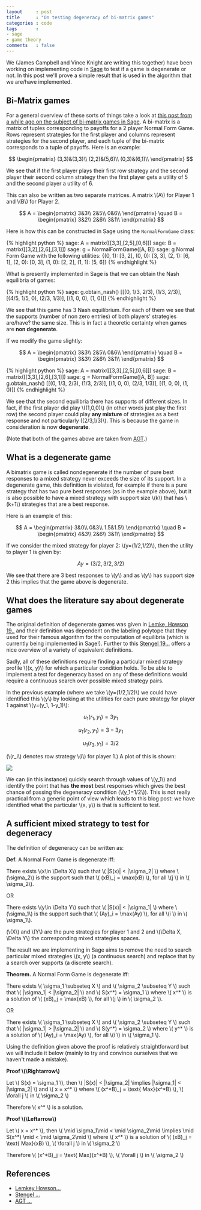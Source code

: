 ```yaml
---
layout     : post
title      : "On testing degeneracy of bi-matrix games"
categories : code
tags       :
- sage
- game theory
comments   : false
---
```


We (James Campbell and Vince Knight are writing this together) have been working
on implementing code in [Sage](http://www.sagemath.org/) to test if a game is
degenerate or not. In this post we'll prove a simple result that is used in the
algorithm that we are/have implemented.

## Bi-Matrix games

For a general overview of these sorts of things take a look at [this post from a
while ago on the subject of bi-matrix games in
Sage]({{site.baseurl}}/code/2014/12/10/sneak-preview-of-game-theory-in-sage-3-of-3/).
A bi-matrix is a matrix of tuples corresponding to payoffs for a 2 player Normal Form Game.
Rows represent strategies for the first player and columns represent strategies
for the second player, and each tuple of the bi-matrix corresponds to a tuple of
payoffs. Here is an example:

$$
\begin{pmatrix}
(3,3)&(3,3)\\
(2,2)&(5,6)\\
(0,3)&(6,1)\\
\end{pmatrix}
$$

We see that if the first player plays their first row strategy and the second
player their second column strategy then the first player gets a utility of 5
and the second player a utility of 6.

This can also be written as two separate matrices.
A matrix \\(A\\) for Player 1 and \\(B\\) for Player 2.

$$
A =
\begin{pmatrix}
3&3\\
2&5\\
0&6\\
\end{pmatrix}
\quad
B =
\begin{pmatrix}
3&2\\
2&6\\
3&1\\
\end{pmatrix}
$$

Here is how this can be constructed in Sage using the `NormalFormGame` class:

{% highlight python %}
sage: A = matrix([[3,3],[2,5],[0,6]])
sage: B = matrix([[3,2],[2,6],[3,1]])
sage: g = NormalFormGame([A, B])
sage: g
Normal Form Game with the following utilities: {(0, 1): [3, 2], (0, 0): [3, 3],
(2, 1): [6, 1], (2, 0): [0, 3], (1, 0): [2, 2], (1, 1): [5, 6]}
{% endhighlight %}

What is presently implemented in Sage is that we can obtain the Nash equilibria
of games:

{% highlight python %}
sage: g.obtain_nash()
[[(0, 1/3, 2/3), (1/3, 2/3)], [(4/5, 1/5, 0), (2/3, 1/3)], [(1, 0, 0), (1, 0)]]
{% endhighlight %}

We see that this game has 3 Nash equilibrium. For each of them we see that the
supports (number of non zero entries) of both players' strategies are/have? the
same size. This is in fact a theoretic certainty when games are **non
degenerate**.

If we modify the game slightly:

$$
A =
\begin{pmatrix}
3&3\\
2&5\\
0&6\\
\end{pmatrix}
\quad
B =
\begin{pmatrix}
3&3\\
2&6\\
3&1\\
\end{pmatrix}
$$

{% highlight python %}
sage: A = matrix([[3,3],[2,5],[0,6]])
sage: B = matrix([[3,3],[2,6],[3,1]])
sage: g = NormalFormGame([A, B])
sage: g.obtain_nash()
[[(0, 1/3, 2/3), (1/3, 2/3)], [(1, 0, 0), (2/3, 1/3)], [(1, 0, 0), (1, 0)]]
{% endhighlight %}

We see that the second equilibria there has supports of different sizes. In fact,
 if the first player did play \\((1,0,0)\\) (in other words just play the
first row) the second player could play **any mixture** of strategies as a best
response and not particularly \((2/3,1/3)\\). This is because the game in
consideration is now **degenerate**.

(Note that both of the games above are taken from [AGT]().)

## What is a degenerate game

A bimatrix game is called nondegenerate if the number of pure best responses to
a mixed strategy never exceeds the size of its support.
In a degenerate game, this definition is violated, for example if there is a
pure strategy that has two pure best responses (as in the example above), but
it is also possible to have a mixed strategy with support size \\(k\\) that
has \\(k+1\\) strategies that are a best response.

Here is an example of this:

$$
A =
\begin{pmatrix}
3&0\\
0&3\\
1.5&1.5\\
\end{pmatrix}
\quad
B =
\begin{pmatrix}
4&3\\
2&6\\
3&1\\
\end{pmatrix}
$$

If we consider the mixed strategy for player 2: \\(y=(1/2,1/2)\\), then the
utility to player 1 is given by:

$$
Ay=(3/2,3/2,3/2)
$$

We see that there are 3 best responses to \\(y\\) and as \\(y\\) has support
size 2 this implies that the game above is degenerate.

## What does the literature say about degenerate games

The original definition of degenerate games was given in [Lemke, Howson 19..]()
and their definition was dependent on the labeling polytope that they used for
their famous algorithm for the computation of equilibria (which is currently
being implemented in Sage!).
Further to this [Stengel 19...]() offers a nice overview of a variety of
equivalent definitions.

Sadly, all of these definitions require finding a particular mixed strategy
profile \\((x, y)\\) for which a particular condition holds.
To be able to implement a test for degeneracy based on any of these definitions
would require a continuous search over possible mixed strategy pairs.

In the previous example (where we take \\(y=(1/2,1/2)\\) we could have
identified this \\(y\\) by looking at the utilities for each pure strategy for
player 1 against \\(y=(y_1, 1-y_1)\\):

$$
u_1(r_1, y_1) = 3y_1
$$

$$
u_1(r_2, y_1) = 3-3y_1
$$

$$
u_1(r_3, y_1) = 3/2
$$

(\\(r_i\\) denotes row strategy \\(i\\) for player 1.)
A plot of this is shown:

![]({{site.baseurl}}/assets/images/plot_for_degenerate_game_post.svg)

We can (in this instance) quickly search through values of \\(y_1\\) and
identify the point that has **the most** best responses which gives the best
chance of passing the degeneracy condition (\\(y_1=1/2\\)).
This is not really practical from a generic point of view which leads to
this blog post: we have identified what the particular \\(x, y\\) is that
is sufficient to test.

## A sufficient mixed strategy to test for degeneracy

The definition of degeneracy can be written as:

**Def.** A Normal Form Game is degenerate iff:

There exists \\(x\in \Delta X\\) such that \\( |S(x)| < |\sigma_2| \\)
where \\(\sigma_2\\) is the support such that \\( (xB)_j = \max(xB) \\), for all
\\(j \\) in \\( \sigma_2\\).

OR

There exists \\(y\in \Delta Y\\) such that \\( |S(x)| < |\sigma_1| \\)
where \\(\sigma_1\\) is the support such that \\( (Ay)_i = \max(Ay) \\), for all
\\(i \\) in \\( \sigma_1\\).

(\\(X\\) and \\(Y\\) are the pure strategies for player 1 and 2 and \\(\Delta X,
\Delta Y\\) the corresponding mixed strategies spaces.

The result we are implementing in Sage aims to remove the need to search
particular mixed strategies \\(x, y\\) (a continuous search) and replace
that by a search over supports (a discrete search).

**Theorem.** A Normal Form Game is degenerate iff:

There exists \\( \sigma_1 \subseteq X \\) and \\( \sigma_2 \subseteq Y \\)
such that \\( |\sigma_1| < |\sigma_2| \\) and \\( S(x^\*) = \sigma_1 \\)
where \\( x^\* \\) is a solution of \\( (xB)_j = \max(xB) \\), for
all \\(j \\) in \\( \sigma_2 \\).

OR

There exists \\( \sigma_1 \subseteq X \\) and \\( \sigma_2 \subseteq Y \\)
such that \\( |\sigma_1| > |\sigma_2| \\) and \\( S(y^\*) = \sigma_2 \\)
where \\( y^\* \\) is a solution of \\( (Ay)_i = \max(Ay) \\), for
all \\(i \\) in \\( \sigma_1 \\).

Using the definition given above the proof is relatively straightforward but we
will include it below (mainly to try and convince ourselves that we haven't made a
mistake).

**Proof \\(\Rightarrow\\)**

Let \\( S(x) = \sigma_1 \\),
then \\( |S(x)| < |\sigma_2| \implies |\sigma_1| < |\sigma_2| \\)
and \\( x = x^\* \\) where \\( (x^\*B)_j = \text{ Max}(x^\*B) \\), \\( \forall j \\) in \\( \sigma_2 \\)

Therefore \\( x^\* \\) is a solution.

**Proof \\(\Leftarrow\\)**

Let \\( x = x^\* \\), then \\( \mid \sigma_1\mid < \mid \sigma_2\mid \implies \mid S(x^\*) \mid < \mid \sigma_2\mid \\)
where \\( x^\* \\) is a solution of \\( (xB)_j = \text{ Max}(xB) \\), \\( \forall j \\) in \\( \sigma_2 \\)

Therefore \\( (x^\*B)_j = \text{ Max}(x^\*B) \\), \\( \forall j \\) in \\( \sigma_2 \\)

## References

- [Lemkey Howson...]()
- [Stengel ...]()
- [AGT ...]()
